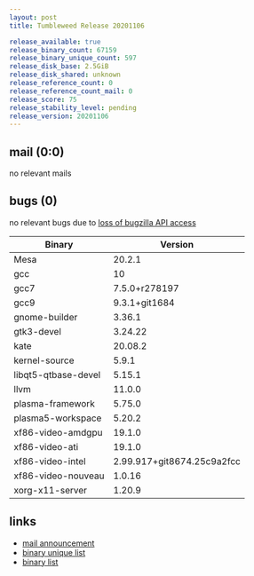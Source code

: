 ```yaml
---
layout: post
title: Tumbleweed Release 20201106

release_available: true
release_binary_count: 67159
release_binary_unique_count: 597
release_disk_base: 2.5GiB
release_disk_shared: unknown
release_reference_count: 0
release_reference_count_mail: 0
release_score: 75
release_stability_level: pending
release_version: 20201106
---
```


## mail (0:0)

no relevant mails

## bugs (0)

<!--more-->

no relevant bugs due to [loss of bugzilla API access](https://bugzilla.opensuse.org/show_bug.cgi?id=1157722)

Binary | Version
--- | ---
Mesa | 20.2.1
gcc | 10
gcc7 | 7.5.0+r278197
gcc9 | 9.3.1+git1684
gnome-builder | 3.36.1
gtk3-devel | 3.24.22
kate | 20.08.2
kernel-source | 5.9.1
libqt5-qtbase-devel | 5.15.1
llvm | 11.0.0
plasma-framework | 5.75.0
plasma5-workspace | 5.20.2
xf86-video-amdgpu | 19.1.0
xf86-video-ati | 19.1.0
xf86-video-intel | 2.99.917+git8674.25c9a2fcc
xf86-video-nouveau | 1.0.16
xorg-x11-server | 1.20.9

## links

- [mail announcement](https://lists.opensuse.org/opensuse-factory/2020-11/msg00080.html)
- [binary unique list](http://download.opensuse.org/history/20201106/rpm.unique.list)
- [binary list](http://download.opensuse.org/history/20201106/rpm.list)
